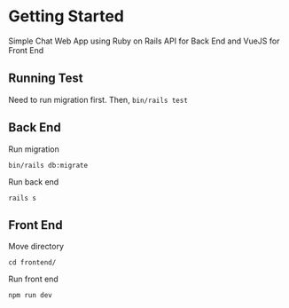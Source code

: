 # Getting Started

Simple Chat Web App using Ruby on Rails API for Back End and VueJS for Front End

## Running Test
Need to run migration first. Then, `bin/rails test`

## Back End
Run migration

`bin/rails db:migrate`

Run back end 

`rails s`

## Front End
Move directory

`cd frontend/`

Run front end

`npm run dev`
